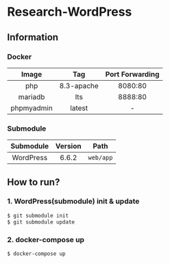 # Research-WordPress

## Information

### Docker
|Image|Tag|Port Forwarding|
|:---:|:-:|:--:|
|php|8.3-apache|8080:80|
|mariadb|lts|8888:80|
|phpmyadmin|latest| - |


### Submodule
|Submodule|Version|Path|
|:-------:|:-----:|:--:|
|WordPress|6.6.2|`web/app`|


## How to run?

### 1. WordPress(submodule) init & update
```bash
$ git submodule init
$ git submodule update
```

### 2. docker-compose up
```bash
$ docker-compose up
```
